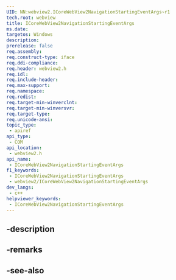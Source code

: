 ```yaml
---
UID: NN:webview2.ICoreWebView2NavigationStartingEventArgs~r1
tech.root: webview
title: ICoreWebView2NavigationStartingEventArgs
ms.date: 
targetos: Windows
description: 
prerelease: false
req.assembly: 
req.construct-type: iface
req.ddi-compliance: 
req.header: webview2.h
req.idl: 
req.include-header: 
req.max-support: 
req.namespace: 
req.redist: 
req.target-min-winverclnt: 
req.target-min-winversvr: 
req.target-type: 
req.unicode-ansi: 
topic_type:
 - apiref
api_type:
 - COM
api_location:
 - webview2.h
api_name:
 - ICoreWebView2NavigationStartingEventArgs
f1_keywords:
 - ICoreWebView2NavigationStartingEventArgs
 - webview2/ICoreWebView2NavigationStartingEventArgs
dev_langs:
 - c++
helpviewer_keywords:
 - ICoreWebView2NavigationStartingEventArgs
---
```


## -description

## -remarks

## -see-also

